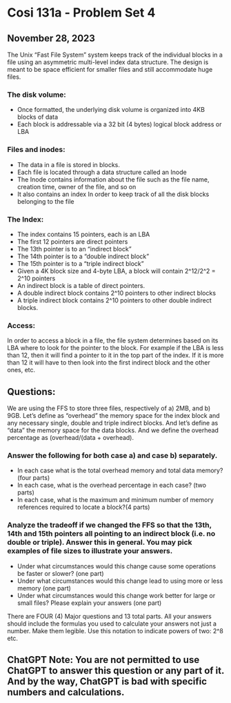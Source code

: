 # Cosi 131a - Problem Set 4
## November 28, 2023

The Unix  “Fast File System” system keeps track of the individual blocks in a file using  an asymmetric multi-level index data structure. The design is meant to be space efficient for smaller files and still accommodate huge files. 

### The disk volume:

* Once formatted, the underlying disk volume is organized into 4KB blocks of data
* Each block is addressable via a 32 bit (4 bytes) logical block address or LBA

### Files and inodes:

* The data in a file is stored in blocks.
* Each file is located through a data structure called an Inode
* The Inode contains information about the file such as the file name, creation time, owner of the file, and so on
* It also contains an index In order to keep track of all the disk blocks belonging to the file

### The Index:

* The index contains 15 pointers, each is an LBA
* The first 12 pointers are direct pointers
* The 13th pointer is to an “indirect block”
* The 14th pointer is to a “double indirect block”
* The 15th pointer is to a “triple indirect block”
* Given a 4K block size and 4-byte LBA, a block will contain 2^12/2^2 = 2^10 pointers
* An indirect block is a table of direct pointers.
* A double indirect block contains 2^10 pointers to other indirect blocks
* A triple indirect block contains 2^10 pointers to other double indirect blocks.

### Access:

In order to access a block in a file, the file system determines based on its LBA where to look for the pointer to the block. For example if the LBA is less than 12, then it will find a pointer to it in the top part of the index. If it is more than 12 it will have to then look into the first indirect block and the other ones, etc.

## Questions:

We are using the FFS to store three files, respectively of a) 2MB, and b) 9GB. Let’s define as “overhead” the memory space for the index block and any necessary single, double and triple indirect blocks. And let’s define as “data” the memory space for the data blocks. And we define the overhead percentage as (overhead/(data + overhead).

### Answer the following for both case a) and case b) separately.

* In each case what is the total overhead memory and total data memory?  (four parts)
* In each case, what is the overhead percentage in each case? (two parts)
* In each case, what is the maximum and minimum number of memory references required to locate a block?(4 parts)

### Analyze the tradeoff if we changed the FFS so that the 13th, 14th and 15th pointers all pointing to an indirect block (i.e. no double or triple). Answer this in general. You may pick examples of file sizes to illustrate your answers. 

* Under what circumstances would this change cause some operations be faster or slower? (one part)
* Under what circumstances would this change lead to using more or less memory (one part)
* Under what circumstances would this change work better for large or small files? Please explain your answers (one part)

There are FOUR (4) Major questions and 13 total parts. All your answers should include the formulas you used to calculate your answers not just a number. Make them legible. Use this notation to indicate powers of two: 2^8 etc.

## ChatGPT Note: You are not permitted to use ChatGPT to answer this question or any part of it. And by the way, ChatGPT is bad with specific numbers and calculations.